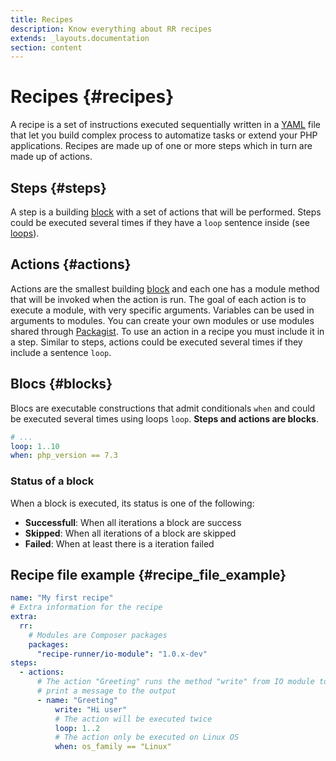 ```yaml
---
title: Recipes
description: Know everything about RR recipes
extends: _layouts.documentation
section: content
---
```


# Recipes {#recipes}

A recipe is a set of instructions executed sequentially written in a [YAML](https://en.wikipedia.org/wiki/YAML) file that let you 
build complex process to automatize tasks or extend your PHP applications. Recipes are made up
of one or more steps which in turn are made up of actions.

## Steps {#steps}

A step is a building [block](#blocks) with a set of actions that will be performed. Steps could be executed several times if they have a `loop` sentence inside (see [loops](loops)).

## Actions {#actions}

Actions are the smallest building [block](#blocks) and each one has a module method that will be invoked
when the action is run. The goal of each action is to execute a module, with very specific arguments.
Variables can be used in arguments to modules. You can create your own modules or use modules shared
through [Packagist](https://packagist.org/).
To use an action in a recipe you must include it in a step. Similar to steps, actions could be
executed several times if they include a sentence `loop`.

## Blocs {#blocks}

Blocs are executable constructions that admit conditionals `when` and could be executed several
times using loops `loop`. **Steps and actions are blocks**.

```yaml
# ...
loop: 1..10
when: php_version == 7.3
```

### Status of a block

When a block is executed, its status is one of the following:

* **Successfull**: When all iterations a block are success
* **Skipped**: When all iterations of a block are skipped
* **Failed**: When at least there is a iteration failed

## Recipe file example {#recipe_file_example}

```yaml
name: "My first recipe"
# Extra information for the recipe
extra:
  rr:
    # Modules are Composer packages
    packages:
      "recipe-runner/io-module": "1.0.x-dev"
steps:
  - actions:
      # The action "Greeting" runs the method "write" from IO module to
      # print a message to the output
      - name: "Greeting"
          write: "Hi user"
          # The action will be executed twice
          loop: 1..2
          # The action only be executed on Linux OS
          when: os_family == "Linux"
```
